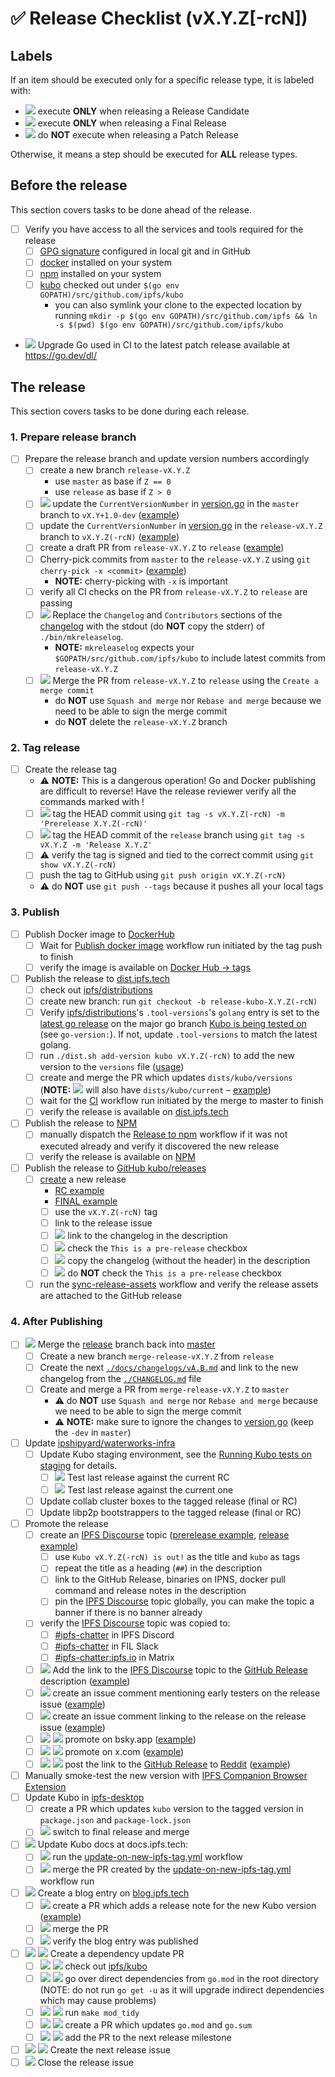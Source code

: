 <!-- Last updated during [v0.36.0 release](https://github.com/ipfs/kubo/issues/10816) -->

# ✅ Release Checklist (vX.Y.Z[-rcN])

## Labels

If an item should be executed only for a specific release type, it is labeled with:

- ![](https://img.shields.io/badge/only-RC-blue?style=flat-square) execute **ONLY** when releasing a Release Candidate
- ![](https://img.shields.io/badge/only-FINAL-darkgreen?style=flat-square) execute **ONLY** when releasing a Final Release
- ![](https://img.shields.io/badge/not-PATCH-orange?style=flat-square) do **NOT** execute when releasing a Patch Release

Otherwise, it means a step should be executed for **ALL** release types.

## Before the release

This section covers tasks to be done ahead of the release.

- [ ] Verify you have access to all the services and tools required for the release
  - [ ] [GPG signature](https://docs.github.com/en/authentication/managing-commit-signature-verification) configured in local git and in GitHub
  - [ ] [docker](https://docs.docker.com/get-docker/) installed on your system
  - [ ] [npm](https://docs.npmjs.com/downloading-and-installing-node-js-and-npm) installed on your system
  - [ ] [kubo](https://github.com/ipfs/kubo) checked out under `$(go env GOPATH)/src/github.com/ipfs/kubo`
    - you can also symlink your clone to the expected location by running `mkdir -p $(go env GOPATH)/src/github.com/ipfs && ln -s $(pwd) $(go env GOPATH)/src/github.com/ipfs/kubo`
- ![](https://img.shields.io/badge/not-PATCH-orange?style=flat-square) Upgrade Go used in CI to the latest patch release available at <https://go.dev/dl/>

## The release

This section covers tasks to be done during each release.

### 1. Prepare release branch

- [ ] Prepare the release branch and update version numbers accordingly
  - [ ] create a new branch `release-vX.Y.Z`
    - use `master` as base if `Z == 0`
    - use `release` as base if `Z > 0`
  - [ ] ![](https://img.shields.io/badge/only-RC1-blue?style=flat-square) update the `CurrentVersionNumber` in [version.go](version.go) in the `master` branch to `vX.Y+1.0-dev` ([example](https://github.com/ipfs/kubo/pull/9305))
  - [ ] update the `CurrentVersionNumber` in [version.go](version.go) in the `release-vX.Y.Z` branch to `vX.Y.Z(-rcN)`  ([example](https://github.com/ipfs/kubo/pull/9394))
  - [ ] create a draft PR from `release-vX.Y.Z` to `release` ([example](https://github.com/ipfs/kubo/pull/9306))
  - [ ] Cherry-pick commits from `master` to the `release-vX.Y.Z` using `git cherry-pick -x <commit>`  ([example](https://github.com/ipfs/kubo/pull/10636/commits/033de22e3bc6191dbb024ad6472f5b96b34e3ccf))
    - **NOTE:** cherry-picking with `-x` is important
  - [ ] verify all CI checks on the PR from `release-vX.Y.Z` to `release` are passing
  - [ ] ![](https://img.shields.io/badge/only-FINAL-darkgreen?style=flat-square) Replace the `Changelog` and `Contributors` sections of the [changelog](docs/changelogs/vX.Y.md) with the stdout (do **NOT** copy the stderr) of `./bin/mkreleaselog`.
      - **NOTE:** `mkreleaselog` expects your `$GOPATH/src/github.com/ipfs/kubo` to include latest commits from `release-vX.Y.Z`
  - [ ] ![](https://img.shields.io/badge/only-FINAL-darkgreen?style=flat-square) Merge the PR from `release-vX.Y.Z` to `release` using the `Create a merge commit`
    - do **NOT** use `Squash and merge` nor `Rebase and merge` because we need to be able to sign the merge commit
    - do **NOT** delete the `release-vX.Y.Z` branch

### 2. Tag release

- [ ] Create the release tag
  - ⚠️ **NOTE:** This is a dangerous operation! Go and Docker publishing are difficult to reverse! Have the release reviewer verify all the commands marked with !
  - [ ]  ![](https://img.shields.io/badge/only-RC-blue?style=flat-square) tag the HEAD commit using `git tag -s vX.Y.Z(-rcN) -m 'Prerelease X.Y.Z(-rcN)'`
  - [ ]  ![](https://img.shields.io/badge/only-FINAL-darkgreen?style=flat-square) tag the HEAD commit of the `release` branch using `git tag -s vX.Y.Z -m 'Release X.Y.Z'`
  - [ ]  ⚠️ verify the tag is signed and tied to the correct commit using `git show vX.Y.Z(-rcN)`
  - [ ]  push the tag to GitHub using `git push origin vX.Y.Z(-rcN)`
    - ⚠️ do **NOT** use `git push --tags` because it pushes all your local tags

### 3. Publish

- [ ] Publish Docker image to [DockerHub](https://hub.docker.com/r/ipfs/kubo/tags)
  - [ ] Wait for [Publish docker image](https://github.com/ipfs/kubo/actions/workflows/docker-image.yml) workflow run initiated by the tag push to finish
  - [ ] verify the image is available on [Docker Hub → tags](https://hub.docker.com/r/ipfs/kubo/tags)
- [ ] Publish the release to [dist.ipfs.tech](https://dist.ipfs.tech)
  - [ ] check out [ipfs/distributions](https://github.com/ipfs/distributions)
  - [ ] create new branch: run `git checkout -b release-kubo-X.Y.Z(-rcN)`
  - [ ] Verify [ipfs/distributions](https://github.com/ipfs/distributions)'s `.tool-versions`'s `golang` entry is set to the [latest go release](https://go.dev/doc/devel/release) on the major go branch [Kubo is being tested on](https://github.com/ipfs/kubo/blob/master/.github/workflows/gotest.yml) (see `go-version:`).  If not, update `.tool-versions` to match the latest golang.
  - [ ] run `./dist.sh add-version kubo vX.Y.Z(-rcN)` to add the new version to the `versions` file ([usage](https://github.com/ipfs/distributions#usage))
  - [ ] create and merge the PR which updates `dists/kubo/versions` (**NOTE:** ![](https://img.shields.io/badge/only-FINAL-darkgreen?style=flat-square) will also have `dists/kubo/current` – [example](https://github.com/ipfs/distributions/pull/1125))
  - [ ] wait for the [CI](https://github.com/ipfs/distributions/actions/workflows/main.yml) workflow run initiated by the merge to master to finish
  - [ ] verify the release is available on [dist.ipfs.tech](https://dist.ipfs.tech/#kubo)
- [ ] Publish the release to [NPM](https://www.npmjs.com/package/kubo?activeTab=versions)
  - [ ] manually dispatch the [Release to npm](https://github.com/ipfs/npm-kubo/actions/workflows/main.yml) workflow if it was not executed already and verify it discovered the new release
  - [ ] verify the release is available on [NPM](https://www.npmjs.com/package/kubo?activeTab=versions)
- [ ] Publish the release to [GitHub kubo/releases](https://github.com/ipfs/kubo/releases)
  - [ ] [create](https://docs.github.com/en/repositories/releasing-projects-on-github/managing-releases-in-a-repository#creating-a-release) a new release
    - [RC example](https://github.com/ipfs/kubo/releases/tag/v0.36.0-rc1)
    - [FINAL example](https://github.com/ipfs/kubo/releases/tag/v0.35.0)
    - [ ] use the `vX.Y.Z(-rcN)` tag
    - [ ] link to the release issue
    - [ ] ![](https://img.shields.io/badge/only-RC-blue?style=flat-square) link to the changelog in the description
    - [ ] ![](https://img.shields.io/badge/only-RC-blue?style=flat-square) check the `This is a pre-release` checkbox
    - [ ] ![](https://img.shields.io/badge/only-FINAL-darkgreen?style=flat-square) copy the changelog (without the header) in the description
    - [ ] ![](https://img.shields.io/badge/only-FINAL-darkgreen?style=flat-square) do **NOT** check the `This is a pre-release` checkbox
  - [ ] run the [sync-release-assets](https://github.com/ipfs/kubo/actions/workflows/sync-release-assets.yml) workflow and verify the release assets are attached to the GitHub release

### 4. After Publishing

- [ ] ![](https://img.shields.io/badge/only-FINAL-darkgreen?style=flat-square) Merge the [release](https://github.com/ipfs/kubo/tree/release) branch back into [master](https://github.com/ipfs/kubo/tree/master)
  - [ ] Create a new branch `merge-release-vX.Y.Z` from `release`
  - [ ] Create the next [`./docs/changelogs/vA.B.md`](https://github.com/ipfs/kubo/blob/master/docs/changelogs/) and link to the new changelog from the [`./CHANGELOG.md`](https://github.com/ipfs/kubo/blob/master/CHANGELOG.md) file
  - [ ] Create and merge a PR from `merge-release-vX.Y.Z` to `master`
    - ⚠️ do **NOT** use `Squash and merge` nor `Rebase and merge` because we need to be able to sign the merge commit
    - ⚠️ **NOTE:** make sure to ignore the changes to [version.go](version.go) (keep the `-dev` in `master`)
- [ ] Update [ipshipyard/waterworks-infra](https://github.com/ipshipyard/waterworks-infra)
  - [ ] Update Kubo staging environment, see the [Running Kubo tests on staging](https://www.notion.so/Running-Kubo-tests-on-staging-488578bb46154f9bad982e4205621af8) for details.
    - [ ] ![](https://img.shields.io/badge/only-RC-blue?style=flat-square) Test last release against the current RC
    - [ ] ![](https://img.shields.io/badge/only-FINAL-darkgreen?style=flat-square) Test last release against the current one
  - [ ] Update collab cluster boxes to the tagged release (final or RC)
  - [ ] Update libp2p bootstrappers to the tagged release (final or RC)
- [ ] Promote the release
  - [ ] create an [IPFS Discourse](https://discuss.ipfs.tech) topic ([prerelease example](https://discuss.ipfs.tech/t/kubo-v0-16-0-rc1-release-candidate-is-out/15248), [release example](https://discuss.ipfs.tech/t/kubo-v0-16-0-release-is-out/15249))
    - [ ] use `Kubo vX.Y.Z(-rcN) is out!` as the title and `kubo` as tags
    - [ ] repeat the title as a heading (`##`) in the description
    - [ ] link to the GitHub Release, binaries on IPNS, docker pull command and release notes in the description
    - [ ] pin the [IPFS Discourse](https://discuss.ipfs.tech) topic globally, you can make the topic a banner if there is no banner already
  - [ ] verify the [IPFS Discourse](https://discuss.ipfs.tech) topic was copied to:
    - [ ] [#ipfs-chatter](https://discord.com/channels/669268347736686612/669268347736686615) in IPFS Discord
    - [ ] [#ipfs-chatter](https://filecoinproject.slack.com/archives/C018EJ8LWH1) in FIL Slack
    - [ ] [#ipfs-chatter:ipfs.io](https://matrix.to/#/#ipfs-chatter:ipfs.io) in Matrix
  - [ ] ![](https://img.shields.io/badge/only-FINAL-darkgreen?style=flat-square) Add the link to the [IPFS Discourse](https://discuss.ipfs.tech) topic to the [GitHub Release](https://github.com/ipfs/kubo/releases/tag/vX.Y.Z(-rcN)) description ([example](https://github.com/ipfs/kubo/releases/tag/v0.17.0))
  - [ ] ![](https://img.shields.io/badge/only-RC-blue?style=flat-square) create an issue comment mentioning early testers on the release issue ([example](https://github.com/ipfs/kubo/issues/9319#issuecomment-1311002478))
  - [ ] ![](https://img.shields.io/badge/only-FINAL-darkgreen?style=flat-square) create an issue comment linking to the release on the release issue ([example](https://github.com/ipfs/kubo/issues/9417#issuecomment-1400740975))
  - [ ] ![](https://img.shields.io/badge/only-FINAL-darkgreen?style=flat-square) ![](https://img.shields.io/badge/not-PATCH-orange?style=flat-square) promote on bsky.app  ([example](https://bsky.app/profile/ipshipyard.com/post/3lh2brzrwbs2c))
  - [ ] ![](https://img.shields.io/badge/only-FINAL-darkgreen?style=flat-square) ![](https://img.shields.io/badge/not-PATCH-orange?style=flat-square) promote on x.com ([example](https://x.com/ipshipyard/status/1885346348808929609))
  - [ ] ![](https://img.shields.io/badge/only-FINAL-darkgreen?style=flat-square) ![](https://img.shields.io/badge/not-PATCH-orange?style=flat-square) post the link to the [GitHub Release](https://github.com/ipfs/kubo/releases/tag/vX.Y.Z(-rcN)) to [Reddit](https://reddit.com/r/ipfs) ([example](https://www.reddit.com/r/ipfs/comments/9x0q0k/kubo_v0160_release_is_out/))
- [ ] Manually smoke-test the new version with [IPFS Companion Browser Extension](https://docs.ipfs.tech/install/ipfs-companion/)
- [ ] Update Kubo in [ipfs-desktop](https://github.com/ipfs/ipfs-desktop)
  - [ ] create a PR which updates `kubo` version to the tagged version in `package.json` and `package-lock.json`
  - [ ] ![](https://img.shields.io/badge/only-FINAL-darkgreen?style=flat-square) switch to final release and merge
- [ ] ![](https://img.shields.io/badge/only-FINAL-darkgreen?style=flat-square) Update Kubo docs  at docs.ipfs.tech:
  - [ ] ![](https://img.shields.io/badge/only-FINAL-darkgreen?style=flat-square) run the [update-on-new-ipfs-tag.yml](https://github.com/ipfs/ipfs-docs/actions/workflows/update-on-new-ipfs-tag.yml) workflow
  - [ ] ![](https://img.shields.io/badge/only-FINAL-darkgreen?style=flat-square) merge the PR created by the [update-on-new-ipfs-tag.yml](https://github.com/ipfs/ipfs-docs/actions/workflows/update-on-new-ipfs-tag.yml) workflow run
  </details>
- [ ] ![](https://img.shields.io/badge/only-FINAL-darkgreen?style=flat-square) Create a blog entry on [blog.ipfs.tech](https://blog.ipfs.tech)
  - [ ] ![](https://img.shields.io/badge/only-FINAL-darkgreen?style=flat-square) create a PR which adds a release note for the new Kubo version ([example](https://github.com/ipfs/ipfs-blog/pull/529))
  - [ ] ![](https://img.shields.io/badge/only-FINAL-darkgreen?style=flat-square) merge the PR
  - [ ] ![](https://img.shields.io/badge/only-FINAL-darkgreen?style=flat-square) verify the blog entry was published
- [ ] ![](https://img.shields.io/badge/only-FINAL-darkgreen?style=flat-square) ![](https://img.shields.io/badge/not-PATCH-orange?style=flat-square) Create a dependency update PR
  - [ ] ![](https://img.shields.io/badge/only-FINAL-darkgreen?style=flat-square) ![](https://img.shields.io/badge/not-PATCH-orange?style=flat-square) check out [ipfs/kubo](https://github.com/ipfs/kubo)
  - [ ] ![](https://img.shields.io/badge/only-FINAL-darkgreen?style=flat-square) ![](https://img.shields.io/badge/not-PATCH-orange?style=flat-square) go over direct dependencies from `go.mod` in the root directory (NOTE: do not run `go get -u` as it will upgrade indirect dependencies which may cause problems)
  - [ ] ![](https://img.shields.io/badge/only-FINAL-darkgreen?style=flat-square) ![](https://img.shields.io/badge/not-PATCH-orange?style=flat-square) run `make mod_tidy`
  - [ ] ![](https://img.shields.io/badge/only-FINAL-darkgreen?style=flat-square) ![](https://img.shields.io/badge/not-PATCH-orange?style=flat-square) create a PR which updates `go.mod` and `go.sum`
  - [ ] ![](https://img.shields.io/badge/only-FINAL-darkgreen?style=flat-square) ![](https://img.shields.io/badge/not-PATCH-orange?style=flat-square) add the PR to the next release milestone
- [ ] ![](https://img.shields.io/badge/only-FINAL-darkgreen?style=flat-square) ![](https://img.shields.io/badge/not-PATCH-orange?style=flat-square) Create the next release issue
- [ ] ![](https://img.shields.io/badge/only-FINAL-darkgreen?style=flat-square) Close the release issue
